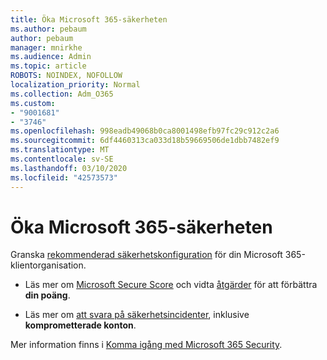 ```yaml
---
title: Öka Microsoft 365-säkerheten
ms.author: pebaum
author: pebaum
manager: mnirkhe
ms.audience: Admin
ms.topic: article
ROBOTS: NOINDEX, NOFOLLOW
localization_priority: Normal
ms.collection: Adm_O365
ms.custom:
- "9001681"
- "3746"
ms.openlocfilehash: 998eadb49068b0ca8001498efb97fc29c912c2a6
ms.sourcegitcommit: 6df4460313ca033d18b59669506de1dbb7482ef9
ms.translationtype: MT
ms.contentlocale: sv-SE
ms.lasthandoff: 03/10/2020
ms.locfileid: "42573573"
---
```

# <a name="increase-microsoft-365-security"></a>Öka Microsoft 365-säkerheten

Granska [rekommenderad säkerhetskonfiguration](https://docs.microsoft.com/microsoft-365/security/office-365-security/tenant-wide-setup-for-increased-security?view=o365-worldwide) för din Microsoft 365-klientorganisation.

- Läs mer om [Microsoft Secure Score](https://docs.microsoft.com/microsoft-365/security/mtp/microsoft-secure-score?view=o365-worldwide) och vidta [åtgärder](https://docs.microsoft.com/microsoft-365/security/mtp/microsoft-secure-score?view=o365-worldwide#take-action-to-improve-your-score) för att förbättra **din poäng**.

- Läs mer om [att svara på säkerhetsincidenter](https://docs.microsoft.com/microsoft-365/security/office-365-security/office365-security-incident-response-overview?view=o365-worldwide), inklusive **komprometterade konton**.

Mer information finns i [Komma igång med Microsoft 365 Security](https://docs.microsoft.com/microsoft-365/security/office-365-security/security-roadmap?view=o365-worldwide). 
